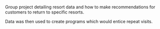 Group project detailing resort data and how to make recommendations for customers to return to specific resorts.

Data was then used to create programs which would entice repeat visits.
